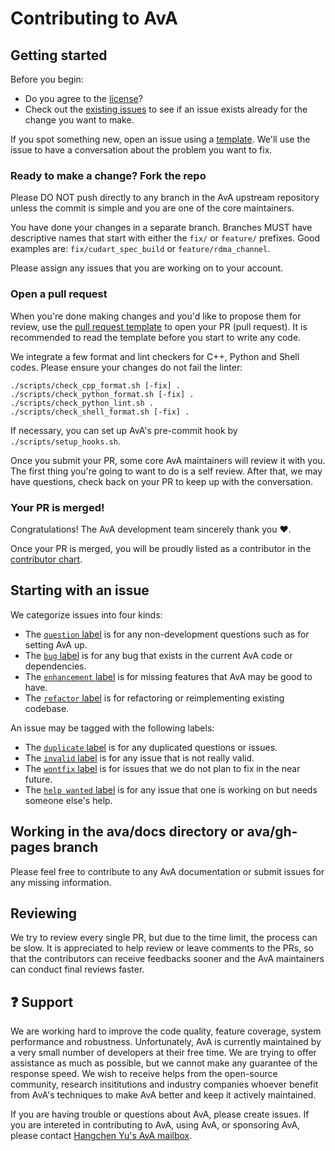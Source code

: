 # Contributing to AvA <!-- omit in toc -->

## Getting started <!-- omit in toc -->

Before you begin:
- Do you agree to the [license](LICENSE)?
- Check out the [existing issues](https://github.com/utcs-scea/ava/issues) to see if an issue exists already for the change you want to make.

If you spot something new, open an issue using a [template](https://github.com/utcs-scea/ava/issues/new/choose). We'll use the issue to have a conversation about the problem you want to fix.

### Ready to make a change? Fork the repo
Please DO NOT push directly to any branch in the AvA upstream repository unless the commit is simple and you are one of the core maintainers.

You have done your changes in a separate branch. Branches MUST have descriptive names that start with either the `fix/` or `feature/` prefixes. Good examples are: `fix/cudart_spec_build` or `feature/rdma_channel`.

Please assign any issues that you are working on to your account.

### Open a pull request
When you're done making changes and you'd like to propose them for review, use the [pull request template](.github/PULL_REQUEST_TEMPLATE.md) to open your PR (pull request).
It is recommended to read the template before you start to write any code.

We integrate a few format and lint checkers for C++, Python and Shell codes. Please ensure your changes do not fail the linter:

```shell
./scripts/check_cpp_format.sh [-fix] .
./scripts/check_python_format.sh [-fix] .
./scripts/check_python_lint.sh .
./scripts/check_shell_format.sh [-fix] .
```

If necessary, you can set up AvA's pre-commit hook by `./scripts/setup_hooks.sh`.

Once you submit your PR, some core AvA maintainers will review it with you. The first thing you're going to want to do is a self review.
After that, we may have questions, check back on your PR to keep up with the conversation.

### Your PR is merged!
Congratulations! The AvA development team sincerely thank you :heart:.

Once your PR is merged, you will be proudly listed as a contributor in the [contributor chart](https://github.com/utcs-scea/ava/graphs/contributors).

## Starting with an issue

We categorize issues into four kinds:
- The [`question` label](https://github.com/utcs-scea/ava/labels/question) is for any non-development questions such as for setting AvA up.
- The [`bug` label](https://github.com/utcs-scea/ava/labels/bug) is for any bug that exists in the current AvA code or dependencies.
- The [`enhancement` label](https://github.com/utcs-scea/ava/labels/enhancement) is for missing features that AvA may be good to have.
- The [`refactor` label](https://github.com/utcs-scea/ava/labels/refactor) is for refactoring or reimplementing existing codebase.

An issue may be tagged with the following labels:
- The [`duplicate` label](https://github.com/utcs-scea/ava/labels/duplicate) is for any duplicated questions or issues.
- The [`invalid` label](https://github.com/utcs-scea/ava/labels/invalid) is for any issue that is not really valid.
- The [`wontfix` label](https://github.com/utcs-scea/ava/labels/wontfix) is for issues that we do not plan to fix in the near future.
- The [`help wanted` label](https://github.com/utcs-scea/ava/labels/help%20wanted) is for any issue that one is working on but needs someone else's help.

## Working in the ava/docs directory or ava/gh-pages branch
Please feel free to contribute to any AvA documentation or submit issues for any missing information.

## Reviewing
We try to review every single PR, but due to the time limit, the process can be slow.
It is appreciated to help review or leave comments to the PRs, so that the contributors can receive feedbacks sooner and the AvA maintainers can conduct final reviews faster.

## :question: Support
We are working hard to improve the code quality, feature coverage, system performance and robustness. Unfortunately, AvA is currently maintained by a very small number of developers at their free time.
We are trying to offer assistance as much as possible, but we cannot make any guarantee of the response speed.
We wish to receive helps from the open-source community, research insititutions and industry companies whoever benefit from AvA's techniques to make AvA better and keep it actively maintained.

If you are having trouble or questions about AvA, please create issues.
If you are intereted in contributing to AvA, using AvA, or sponsoring AvA, please contact [Hangchen Yu's AvA mailbox](ava@yuhc.me).
